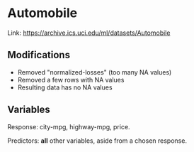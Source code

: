 # Automobile

Link: https://archive.ics.uci.edu/ml/datasets/Automobile

## Modifications

* Removed "normalized-losses" (too many NA values)
* Removed a few rows with NA values
* Resulting data has no NA values

## Variables

Response: city-mpg, highway-mpg, price.  

Predictors: **all** other variables, aside from a chosen response.
